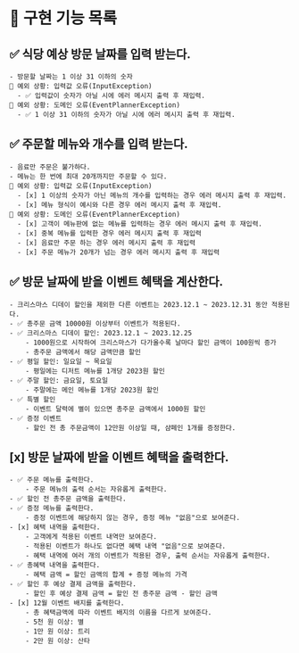 # 🚀 구현 기능 목록

## ✅ 식당 예상 방문 날짜를 입력 받는다.
    - 방문할 날짜는 1 이상 31 이하의 숫자
    🚨 예외 상황: 입력값 오류(InputException)
      - ✅ 입력값이 숫자가 아닐 시에 에러 메시지 출력 후 재입력.
    🚨 예외 상황: 도메인 오류(EventPlannerException)
      - ✅ 1 이상 31 이하의 숫자가 아닐 시에 에러 메시지 출력 후 재입력.
## ✅ 주문할 메뉴와 개수를 입력 받는다.
    - 음료만 주문은 불가하다.
    - 메뉴는 한 번에 최대 20개까지만 주문할 수 있다.
    🚨 예외 상황: 입력값 오류(InputException)
      - [x] 1 이상의 숫자가 아닌 메뉴의 개수를 입력하는 경우 에러 메시지 출력 후 재입력.
      - [x] 메뉴 형식이 예시와 다른 경우 에러 메시지 출력 후 재입력.
    🚨 예외 상황: 도메인 오류(EventPlannerException)
      - [x] 고객이 메뉴판에 없는 메뉴를 입력하는 경우 에러 메시지 출력 후 재입력.
      - [x] 중복 메뉴를 입력한 경우 에러 메시지 출력 후 재입력
      - [x] 음료만 주문 하는 경우 에러 메시지 출력 후 재입력
      - [x] 주문 메뉴가 20개가 넘는 경우 에러 메시지 출력 후 재입력
## ✅ 방문 날짜에 받을 이벤트 혜택을 계산한다.
    - 크리스마스 디데이 할인을 제외한 다른 이벤트는 2023.12.1 ~ 2023.12.31 동안 적용된다.
    - ✅ 총주문 금액 10000원 이상부터 이벤트가 적용된다.
    - ✅ 크리스마스 디데이 할인: 2023.12.1 ~ 2023.12.25
        - 1000원으로 시작하여 크리스마스가 다가올수록 날마다 할인 금액이 100원씩 증가
        - 총주문 금액에서 해당 금액만큼 할인
    - ✅ 평일 할인: 일요일 ~ 목요일
        - 평일에는 디저트 메뉴를 1개당 2023원 할인
    - ✅ 주말 할인: 금요일, 토요일
        - 주말에는 메인 메뉴를 1개당 2023원 할인
    - ✅ 특별 할인
        - 이벤트 달력에 별이 있으면 총주문 금액에서 1000원 할인
    - ✅ 증정 이벤트
        - 할인 전 총 주문금액이 12만원 이상일 때, 샴페인 1개를 증정한다.
## [x] 방문 날짜에 받을 이벤트 혜택을 출력한다.
    - ✅ 주문 메뉴를 출력한다.
        - 주문 메뉴의 출력 순서는 자유롭게 출력한다.
    - ✅ 할인 전 총주문 금액을 출력한다.
    - ✅ 증정 메뉴를 출력한다.
        - 증정 이벤트에 해당하지 않는 경우, 증정 메뉴 "없음"으로 보여준다.
    - [x] 혜택 내역을 출력한다.
        - 고객에게 적용된 이벤트 내역만 보여준다.
        - 적용된 이벤트가 하나도 없다면 혜택 내역 "없음"으로 보여준다.
        - 혜택 내역에 여러 개의 이벤트가 적용된 경우, 출력 순서는 자유롭게 출력한다.
    - ✅ 총혜택 내역을 출력한다.
        - 혜택 금액 = 할인 금액의 합계 + 증정 메뉴의 가격
    - ✅ 할인 후 예상 결제 금액을 출력한다.
        - 할인 후 예상 결제 금액 = 할인 전 총주문 금액 - 할인 금액
    - [x] 12월 이벤트 배지를 출력한다.
        - 총 혜택금액에 따라 이벤트 배지의 이름을 다르게 보여준다.
        - 5천 원 이상: 별
        - 1만 원 이상: 트리
        - 2만 원 이상: 산타


